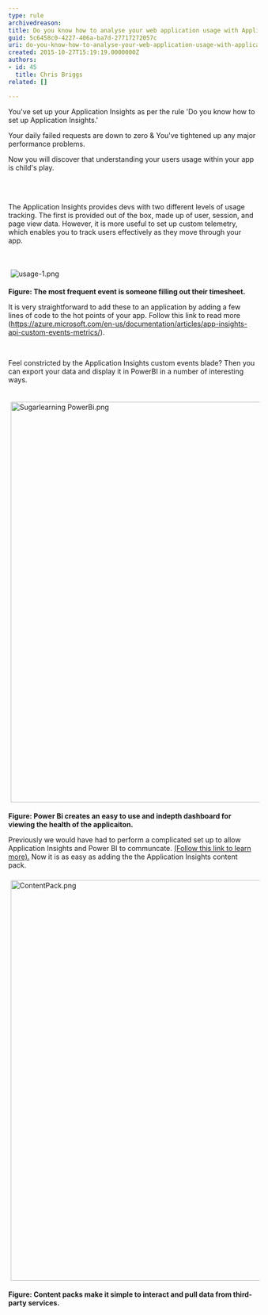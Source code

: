 ```yaml
---
type: rule
archivedreason: 
title: Do you know how to analyse your web application usage with Application Insights?
guid: 5c6458c0-4227-406a-ba7d-27717272057c
uri: do-you-know-how-to-analyse-your-web-application-usage-with-application-insights
created: 2015-10-27T15:19:19.0000000Z
authors:
- id: 45
  title: Chris Briggs
related: []

---
```



<p>You've set up your Application Insights as per the rule 'Do you know how to set up Application Insights.' </p><p>Your daily failed requests are down to zero &amp; You've tightened up any major performance problems. </p><p>Now you will discover that understanding your users usage within your app is child's play.</p>
<br><excerpt class='endintro'></excerpt><br>
<p>​The Application Insights provides devs with two different levels of usage tracking. The first is provided out of the box, made up of user, session, and page view data. However, it is more useful to set up custom telemetry, which enables you to track users effectively as they move through your app.</p><p><br></p><p><img src="/PublishingImages/usage-1.png" alt="usage-1.png" style="margin&#58;5px;" /><br></p><p><strong>Figure&#58; </strong><strong>The most frequent event is someone filling out their timesheet.</strong><br></p><p>​It is very straightforward to add these to an application by adding a few lines of code to the hot points of your app. Follow this link to read more (<a href="https&#58;//azure.microsoft.com/en-us/documentation/articles/app-insights-api-custom-events-metrics/">https&#58;//azure.microsoft.com/en-us/documentation/articles/app-insights-api-custom-events-metrics/</a>). </p><p>&#160;</p><p>Feel constricted by the Application Insights custom events blade? Then you can export your data and display it in PowerBI in a number of interesting ways.&#160;</p><p><strong>​​</strong><img src="/SiteAssets/do-you-know-how-to-analyse-your-web-application-usage-with-application-insights/Sugarlearning%20PowerBi.png" alt="Sugarlearning PowerBi.png" style="margin&#58;5px;width&#58;808px;" /><br></p><p><strong>Figure&#58; Power Bi creates an easy to use and indepth dashboard for viewing the health of the applicaiton.&#160;</strong><br></p>Previously we would have had to perform a complicated set up to allow Application Insights and Power BI to communcate. <a href="http&#58;//blog.chrisbriggsy.com/Getting-Started-using-Application-Insights-PowerBI/">(Follow this link to learn more).</a>&#160;Now it is as easy as adding the&#160;the Application Insights content pack.&#160;<div><br></div><div><img src="/SiteAssets/do-you-know-how-to-analyse-your-web-application-usage-with-application-insights/ContentPack.png" alt="ContentPack.png" style="margin&#58;5px;width&#58;808px;" /><br><p>​<strong>Figure&#58; Content packs make it simple to interact and pull data from third-party services.</strong><br></p><p><br></p></div>


